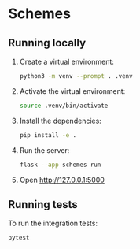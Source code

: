 # Schemes

## Running locally

1. Create a virtual environment:

    ```bash
    python3 -m venv --prompt . .venv
    ```

1. Activate the virtual environment:

    ```bash
    source .venv/bin/activate
    ```

1. Install the dependencies:

    ```bash
    pip install -e .
    ```

1. Run the server:

    ```bash
    flask --app schemes run
    ```

1. Open http://127.0.0.1:5000

## Running tests

To run the integration tests:

```bash
pytest
```
